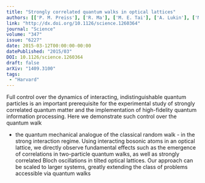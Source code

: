 ```yaml
---
title: "Strongly correlated quantum walks in optical lattices"
authors: [['P. M. Preiss'], ['R. Ma'], ['M. E. Tai'], ['A. Lukin'], ['M. Rispoli'], ['P. Zupancic'], ['Y. Lahini'], ['R. Islam', 'krislam'], ['M. Greiner']]
link: "http://dx.doi.org/10.1126/science.1260364"
journal: "Science"
volume: "347"
issue: "6227"
date: 2015-03-12T00:00:00-00:00
datePublished: "2015/03"
DOI: 10.1126/science.1260364
draft: false
arXiv: "1409.3100"
tags:
 - "Harvard"
---
```



Full control over the dynamics of interacting, indistinguishable quantum
particles is an important prerequisite for the experimental study of strongly
correlated quantum matter and the implementation of high-fidelity quantum
information processing. Here we demonstrate such control over the quantum walk
- the quantum mechanical analogue of the classical random walk - in the strong
interaction regime. Using interacting bosonic atoms in an optical lattice, we
directly observe fundamental effects such as the emergence of correlations in
two-particle quantum walks, as well as strongly correlated Bloch oscillations
in tilted optical lattices. Our approach can be scaled to larger systems,
greatly extending the class of problems accessible via quantum walks
